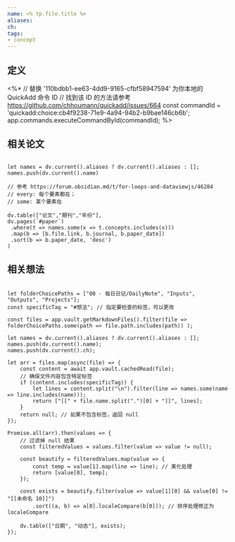 ```yaml
---
name: <% tp.file.title %>
aliases:
ch:
tags:
- concept
---
```

## 定义

<%*
// 替换 '110bdbb1-ee63-4dd9-9165-cfbf58947594' 为你本地的 QuickAdd 命令 ID
// 找到该 ID 的方法请参考 <https://github.com/chhoumann/quickadd/issues/664>
const commandId = 'quickadd:choice:cb4f9238-71e9-4a94-94b2-b9bae146cb6b';
app.commands.executeCommandById(commandId);
%>

## 相关论文

```dataviewjs

let names = dv.current().aliases ? dv.current().aliases : [];
names.push(dv.current().name)

// 参考 https://forum.obsidian.md/t/for-loops-and-dataviewjs/46284
// every: 每个要素都在；
// some: 某个要素在

dv.table(["论文","期刊","年份"],
dv.pages(`#paper`)
 .where(t => names.some(x => t.concepts.includes(x)))
 .map(b => [b.file.link, b.journal, b.paper_date])
 .sort(b => b.paper_date, 'desc')
)
```

## 相关想法

```dataviewjs

let folderChoicePaths = ["00 - 每日日记/DailyNote", "Inputs", "Outputs", "Projects"];
const specificTag = "#想法"; // 指定要检查的标签，可以更改

const files = app.vault.getMarkdownFiles().filter(file => folderChoicePaths.some(path => file.path.includes(path)) );

let names = dv.current().aliases ? dv.current().aliases : [];
names.push(dv.current().name);
names.push(dv.current().ch);

let arr = files.map(async(file) => {
    const content = await app.vault.cachedRead(file);
    // 确保文件内容包含特定标签
    if (content.includes(specificTag)) {
        let lines = content.split("\n").filter(line => names.some(name => line.includes(name)));
        return ["[[" + file.name.split(".")[0] + "]]", lines];
    }
    return null; // 如果不包含标签，返回 null
});

Promise.all(arr).then(values => {
    // 过滤掉 null 结果
    const filteredValues = values.filter(value => value != null);

    const beautify = filteredValues.map(value => {
        const temp = value[1].map(line => line); // 美化处理
        return [value[0], temp];
    });

    const exists = beautify.filter(value => value[1][0] && value[0] != "[[未命名 10]]")
        .sort((a, b) => a[0].localeCompare(b[0])); // 排序处理修正为 localeCompare

    dv.table(["日期", "动态"], exists);
});

```
